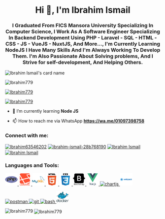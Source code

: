 <h1 align="center">Hi 👋, I'm Ibrahim Ismail</h1>
<h3 align="center">I Graduated From FICS Mansora University Specializing In Computer Science, I Work As A Software Engineer Specializing In Backend Development Using PHP - Laravel - SQL - HTML - CSS - JS - VueJS - NuxtJS, And More..., I'm Currently Learning NodeJS
I Have Many Skills And I'm Always Working To Develop Them. I'm Also Passionate About Solving problems, And I Strive for self-development, And Helping Others.</h3>

![Ibrahim Ismail's card name](https://cardivo.vercel.app/api?name=Ibrahim%20Ismaill&description=Software%20Engineer%20|%20Backend%20developer&image=https://avatars.githubusercontent.com/u/55800801?v=4&backgroundColor=%230d1117&linkedin=ibrahim-ismail-28b768190&github=Ibrahim779&twitter=Ibrahim63546202&fontColor=%23fff&iconColor=%23fff)

<p align="left"> <img src="https://komarev.com/ghpvc/?username=Ibrahim779&label=Profile%20views&color=0e75b6&style=flat" alt="Ibrahim779" /> </p>

<p align="left"> <a href="https://twitter.com/Ibrahim63546202" target="blank"><img src="https://img.shields.io/twitter/follow/Ibrahim63546202?logo=X&style=for-the-badge" alt="Ibrahim779" /></a> </p>

<p align="left"> <a href="https://www.linkedin.com/in/ibrahim-ismail-28b768190/" target="blank"><img src="https://img.shields.io/twitter/follow/ibrahim-ismail-28b768190?logo=linkedin&style=for-the-badge" alt="Ibrahim779" /></a> </p>

- 🌱 I’m currently learning **Node JS**

- 📫 How to reach me via WhatsApp **https://wa.me/01097398758**

<h3 align="left">Connect with me:</h3>
<p align="left">
<a href="https://twitter.com/Ibrahim63546202" target="blank"><img align="center" src="https://raw.githubusercontent.com/rahuldkjain/github-profile-readme-generator/master/src/images/icons/Social/twitter.svg" alt="Ibrahim63546202" height="30" width="40" /></a>
<a href="https://www.linkedin.com/in/ibrahim-ismail-28b768190/" target="blank"><img align="center" src="https://raw.githubusercontent.com/rahuldkjain/github-profile-readme-generator/master/src/images/icons/Social/linked-in-alt.svg" alt="ibrahim-ismail-28b768190" height="30" width="40" /></a>
<a href="https://wa.me/01097398758" target="blank"><img align="center" src="https://raw.githubusercontent.com/rahuldkjain/github-profile-readme-generator/master/src/images/icons/Social/whatsapp.svg" alt="Ibrahim Ismail" height="30" width="40" /></a>
<a href="https://www.youtube.com/channel/UCJNRE82ehK6ARRwBV02PPqQ" target="blank"><img align="center" src="https://raw.githubusercontent.com/rahuldkjain/github-profile-readme-generator/master/src/images/icons/Social/youtube.svg" alt="Ibrahim Ismail" height="30" width="40" /></a>
</p>

<h3 align="left">Languages and Tools:</h3>
<p align="left"> 

<a href="https://www.php.net" target="_blank" rel="noreferrer"> <img src="https://raw.githubusercontent.com/devicons/devicon/master/icons/php/php-original.svg" alt="php" width="40" height="40"/> </a> <a href="https://laravel.com/" target="_blank" rel="noreferrer"> <img src="https://raw.githubusercontent.com/devicons/devicon/master/icons/laravel/laravel-plain-wordmark.svg" alt="laravel" width="40" height="40"/> </a> <a href="https://www.mysql.com/" target="_blank" rel="noreferrer"> <img src="https://raw.githubusercontent.com/devicons/devicon/master/icons/mysql/mysql-original-wordmark.svg" alt="mysql" width="40" height="40"/> </a><a href="https://www.w3.org/html/" target="_blank" rel="noreferrer"> <img src="https://raw.githubusercontent.com/devicons/devicon/master/icons/html5/html5-original-wordmark.svg" alt="html5" width="40" height="40"/> </a> <a href="https://www.w3schools.com/css/" target="_blank" rel="noreferrer"> <img src="https://raw.githubusercontent.com/devicons/devicon/master/icons/css3/css3-original-wordmark.svg" alt="css3" width="40" height="40"/> </a> <a href="https://getbootstrap.com" target="_blank" rel="noreferrer"> <img src="https://raw.githubusercontent.com/devicons/devicon/master/icons/bootstrap/bootstrap-plain-wordmark.svg" alt="bootstrap" width="40" height="40"/> </a> <a href="https://vuejs.org/" target="_blank" rel="noreferrer"> <img src="https://raw.githubusercontent.com/devicons/devicon/master/icons/vuejs/vuejs-original-wordmark.svg" alt="vuejs" width="40" height="40"/> </a> <a href="https://www.chartjs.org" target="_blank" rel="noreferrer"> <img src="https://www.chartjs.org/media/logo-title.svg" alt="chartjs" width="40" height="40"/> </a> <a href="https://webpack.js.org" target="_blank" rel="noreferrer"> <img src="https://raw.githubusercontent.com/devicons/devicon/d00d0969292a6569d45b06d3f350f463a0107b0d/icons/webpack/webpack-original-wordmark.svg" alt="webpack" width="40" height="40"/> </a>

<a href="https://postman.com" target="_blank" rel="noreferrer"> <img src="https://www.vectorlogo.zone/logos/getpostman/getpostman-icon.svg" alt="postman" width="40" height="40"/> </a> <a href="https://git-scm.com/" target="_blank" rel="noreferrer"> <img src="https://www.vectorlogo.zone/logos/git-scm/git-scm-icon.svg" alt="git" width="40" height="40"/> </a> <a href="https://www.gnu.org/software/bash/" target="_blank" rel="noreferrer"> <img src="https://www.vectorlogo.zone/logos/gnu_bash/gnu_bash-icon.svg" alt="bash" width="40" height="40"/> </a> <a href="https://www.docker.com/" target="_blank" rel="noreferrer"> <img src="https://raw.githubusercontent.com/devicons/devicon/master/icons/docker/docker-original-wordmark.svg" alt="docker" width="40" height="40"/> </a>

</p>

<p><img align="left" src="https://github-readme-stats.vercel.app/api/top-langs?username=Ibrahim779&show_icons=true&locale=en&layout=compact" alt="Ibrahim779" /></p>

<p>&nbsp;<img align="center" src="https://github-readme-stats.vercel.app/api?username=Ibrahim779&show_icons=true&locale=en" alt="Ibrahim779" /></p>
